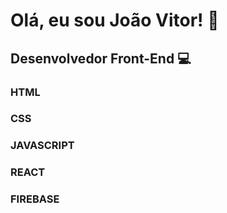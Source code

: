 # Olá, eu sou João Vitor! :wave:

## Desenvolvedor Front-End :computer:


### HTML
### CSS
### JAVASCRIPT
### REACT


### FIREBASE
